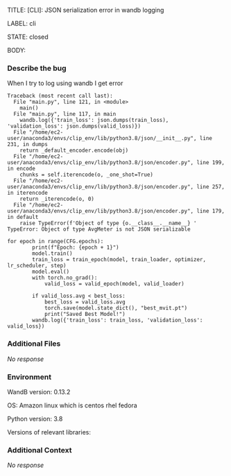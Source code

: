 TITLE:
[CLI]: JSON serialization error in wandb logging

LABEL:
cli

STATE:
closed

BODY:
### Describe the bug

<!--- Description of the issue below  -->

When I try to log using wandb I get error

```
Traceback (most recent call last):
  File "main.py", line 121, in <module>
    main()
  File "main.py", line 117, in main
    wandb.log({'train_loss': json.dumps(train_loss), 'validation_loss': json.dumps(valid_loss)})
  File "/home/ec2-user/anaconda3/envs/clip_env/lib/python3.8/json/__init__.py", line 231, in dumps
    return _default_encoder.encode(obj)
  File "/home/ec2-user/anaconda3/envs/clip_env/lib/python3.8/json/encoder.py", line 199, in encode
    chunks = self.iterencode(o, _one_shot=True)
  File "/home/ec2-user/anaconda3/envs/clip_env/lib/python3.8/json/encoder.py", line 257, in iterencode
    return _iterencode(o, 0)
  File "/home/ec2-user/anaconda3/envs/clip_env/lib/python3.8/json/encoder.py", line 179, in default
    raise TypeError(f'Object of type {o.__class__.__name__} '
TypeError: Object of type AvgMeter is not JSON serializable
```

<!--- A minimal code snippet between the quotes below  -->
```
for epoch in range(CFG.epochs):
        print(f"Epoch: {epoch + 1}")
        model.train()
        train_loss = train_epoch(model, train_loader, optimizer, lr_scheduler, step)
        model.eval()
        with torch.no_grad():
            valid_loss = valid_epoch(model, valid_loader)
        
        if valid_loss.avg < best_loss:
            best_loss = valid_loss.avg
            torch.save(model.state_dict(), "best_mvit.pt")
            print("Saved Best Model!")
        wandb.log({'train_loss': train_loss, 'validation_loss': valid_loss})
```

<!--- A full traceback of the exception in the quotes below -->



### Additional Files

_No response_

### Environment

WandB version: 0.13.2

OS: Amazon linux which is centos rhel fedora

Python version: 3.8

Versions of relevant libraries:


### Additional Context

_No response_

